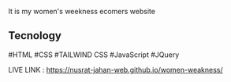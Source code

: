 It is my women's weekness ecomers website 

## Tecnology
#HTML
#CSS
#TAILWIND CSS
#JavaScript
#JQuery

LIVE LINK : https://nusrat-jahan-web.github.io/women-weakness/


